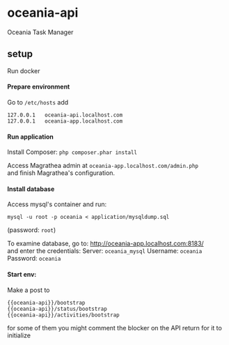# oceania-api
Oceania Task Manager

## setup
Run docker

#### Prepare environment
Go to  `/etc/hosts`
add
```
127.0.0.1	oceania-api.localhost.com
127.0.0.1	oceania-app.localhost.com
```

#### Run application
Install Composer:
`php composer.phar install`

Access Magrathea admin at `oceania-app.localhost.com/admin.php`  
and finish Magrathea's configuration.

#### Install database
Access mysql's container and run:
```
mysql -u root -p oceania < application/mysqldump.sql
```
(password: `root`)

To examine database, go to:
http://oceania-app.localhost.com:8183/  
and enter the credentials:
Server: `oceania_mysql`
Username: `oceania`
Password: `oceania`


#### Start env: 
Make a post to 
```
{{oceania-api}}/bootstrap
{{oceania-api}}/status/bootstrap
{{oceania-api}}/activities/bootstrap
```
for some of them you might comment the blocker on the API return for it to initialize



